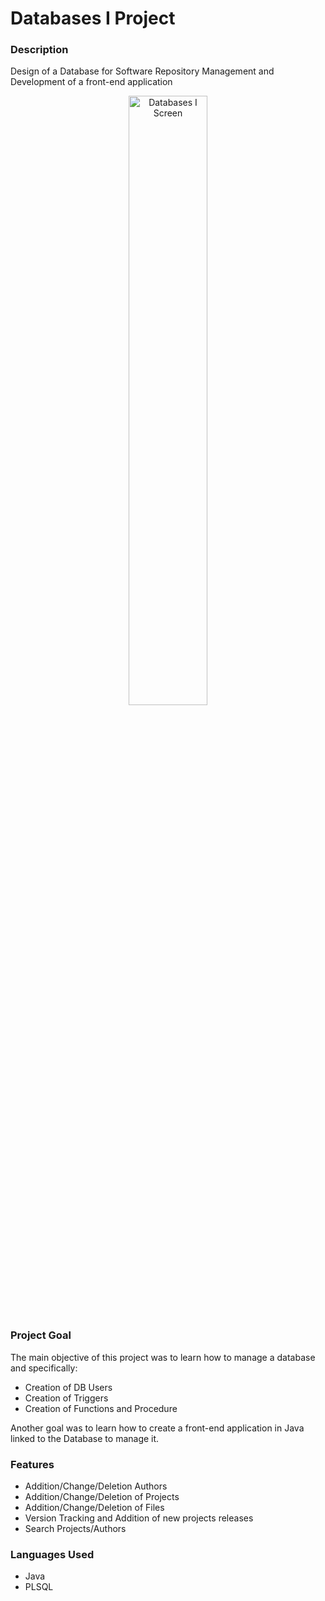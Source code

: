 # Databases I Project
### Description

Design of a Database for Software Repository Management and Development of a front-end application
<p align="center">
<img width="50%" src="https://github-production-user-asset-6210df.s3.amazonaws.com/58134090/270101612-87ddbc9f-3dab-4539-b803-b69629fe64d5.png" alt="Databases I Screen"/>
</p>

### Project Goal
The main objective of this project was to learn how to manage a database and specifically:
- Creation of DB Users
- Creation of Triggers
- Creation of Functions and Procedure

Another goal was to learn how to create a front-end application in Java linked to the Database to manage it.

### Features
- Addition/Change/Deletion Authors
- Addition/Change/Deletion of Projects
- Addition/Change/Deletion of Files
- Version Tracking and Addition of new projects releases
- Search Projects/Authors


### Languages Used
- Java
- PLSQL
